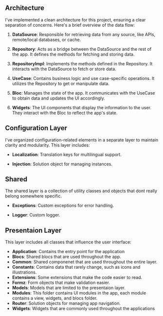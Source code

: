 ## Architecture

I've implemented a clean architecture for this project, ensuring a clear separation of concerns. Here's a brief overview of the data flow:

1. **DataSource**: Responsible for retrieving data from any source, like APIs, remote/local databases, or cache.
   
2. **Repository**: Acts as a bridge between the DataSource and the rest of the app. It defines the methods for fetching and storing data.

3. **RepositoryImpl**: Implements the methods defined in the Repository. It interacts with the DataSource to fetch or store data.

4. **UseCase**: Contains business logic and use case-specific operations. It utilizes the Repository to get or manipulate data.

5. **Bloc**: Manages the state of the app. It communicates with the UseCase to obtain data and updates the UI accordingly.

6. **Widgets**: The UI components that display the information to the user. They interact with the Bloc to reflect the app's state.

## Configuration Layer

I've organized configuration-related elements in a separate layer to maintain clarity and modularity. This layer includes:

- **Localization**: Translation keys for multilingual support.
  
- **Injection**: Solution object for managing instances.

## Shared

The shared layer is a collection of utility classes and objects that dont really belong somewhere specific.
  
- **Exceptions**: Custom exceptions for error handling.

- **Logger**: Custom logger.

## Presentaion Layer

This layer includes all classes that influence the user interface:

- **Application**: Contains the entry point for the application
- **Blocs**: Shared blocs that are used throughout the app.
- **Common**: Shared componenet that are used throughout the entire layer.
- **Constants**: Contains data that rarely change, such as icons and illustrations.
- **Extensions**: Some extensions that make the code easier to read.
- **Formz**: Form objects that make validation easier.
- **Models**: Models that are limited to the presentaion layer.
- **Modules**: This folder contains UI modules in the app, each module contains a view, widgets, and blocs folder.
- **Router**: Solution objects for managing app navigation.
- **Widgets**: Widgets that are commonly used throughout the applications